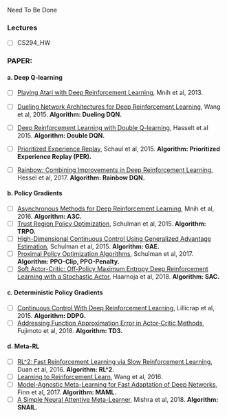 Need To Be Done

### Lectures

- [ ] CS294_HW

### PAPER:

#### a. Deep Q-learning

- [ ] [Playing Atari with Deep Reinforcement Learning](https://www.cs.toronto.edu/~vmnih/docs/dqn.pdf), Mnih et al, 2013. 

- [ ] [Dueling Network Architectures for Deep Reinforcement Learning](https://arxiv.org/abs/1511.06581), Wang et al, 2015. **Algorithm: Dueling DQN.**
- [ ] [Deep Reinforcement Learning with Double Q-learning](https://arxiv.org/abs/1509.06461), Hasselt et al 2015. **Algorithm: Double DQN.**
- [ ] [Prioritized Experience Replay](https://arxiv.org/abs/1511.05952), Schaul et al, 2015. **Algorithm: Prioritized Experience Replay (PER).**
- [ ] [Rainbow: Combining Improvements in Deep Reinforcement Learning](https://arxiv.org/abs/1710.02298), Hessel et al, 2017. **Algorithm: Rainbow DQN.**

#### b. Policy Gradients

- [ ] [Asynchronous Methods for Deep Reinforcement Learning](https://arxiv.org/abs/1602.01783), Mnih et al, 2016. **Algorithm: A3C.**
- [ ] [Trust Region Policy Optimization](https://arxiv.org/abs/1502.05477), Schulman et al, 2015. **Algorithm: TRPO.**
- [ ] [High-Dimensional Continuous Control Using Generalized Advantage Estimation](https://arxiv.org/abs/1506.02438), Schulman et al, 2015. **Algorithm: GAE.**
- [ ] [Proximal Policy Optimization Algorithms](https://arxiv.org/abs/1707.06347), Schulman et al, 2017. **Algorithm: PPO-Clip, PPO-Penalty.**
- [ ] [Soft Actor-Critic: Off-Policy Maximum Entropy Deep Reinforcement Learning with a Stochastic Actor](https://arxiv.org/abs/1801.01290), Haarnoja et al, 2018. **Algorithm: SAC.**

#### c. Deterministic Policy Gradients

- [ ] [Continuous Control With Deep Reinforcement Learning](https://arxiv.org/abs/1509.02971), Lillicrap et al, 2015. **Algorithm: DDPG.**
- [ ] [Addressing Function Approximation Error in Actor-Critic Methods](https://arxiv.org/abs/1802.09477), Fujimoto et al, 2018. **Algorithm: TD3.**

#### d. Meta-RL

- [ ] [RL^2: Fast Reinforcement Learning via Slow Reinforcement Learning](https://arxiv.org/abs/1611.02779), Duan et al, 2016. **Algorithm: RL^2.**
- [ ] [Learning to Reinforcement Learn](https://arxiv.org/abs/1611.05763), Wang et al, 2016.
- [ ] [Model-Agnostic Meta-Learning for Fast Adaptation of Deep Networks](https://arxiv.org/abs/1703.03400), Finn et al, 2017. **Algorithm: MAML.**
- [ ] [A Simple Neural Attentive Meta-Learner](https://openreview.net/forum?id=B1DmUzWAW&noteId=B1DmUzWAW), Mishra et al, 2018. **Algorithm: SNAIL.**